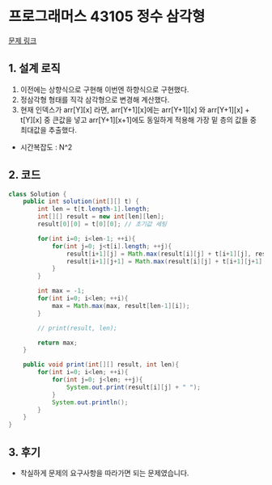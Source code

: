 # 프로그래머스 43105 정수 삼각형

[문제 링크](https://programmers.co.kr/learn/courses/30/lessons/43105)

## 1. 설계 로직

1. 이전에는 상향식으로 구현해 이번엔 하향식으로 구현했다.
2. 정삼각형 형태를 직각 삼각형으로 변경해 계산했다.
3. 현재 인덱스가 arr[Y][x] 라면, arr[Y+1][x]에는 arr[Y+1][x] 와 arr[Y+1][x] + t[Y][x] 중 큰값을 넣고 arr[Y+1][x+1]에도 동일하게 적용해 가장 밑 층의 값들 중 최대값을 추출했다.

- 시간복잡도 : N^2

## 2. 코드

```java
class Solution {
    public int solution(int[][] t) {
        int len = t[t.length-1].length;
        int[][] result = new int[len][len];
        result[0][0] = t[0][0]; // 초기값 세팅

        for(int i=0; i<len-1; ++i){
            for(int j=0; j<t[i].length; ++j){
                result[i+1][j] = Math.max(result[i][j] + t[i+1][j], result[i+1][j]);
                result[i+1][j+1] = Math.max(result[i][j] + t[i+1][j+1], result[i+1][j+1]);
            }
        }

        int max = -1;
        for(int i=0; i<len; ++i){
            max = Math.max(max, result[len-1][i]);
        }

        // print(result, len);

        return max;
    }

    public void print(int[][] result, int len){
        for(int i=0; i<len; ++i){
            for(int j=0; j<len; ++j){
                System.out.print(result[i][j] + " ");
            }
            System.out.println();
        }
    }
}
```

## 3. 후기

- 착실하게 문제의 요구사항을 따라가면 되는 문제였습니다.

